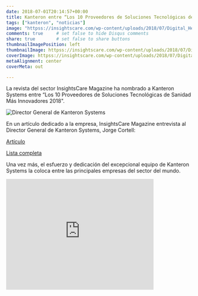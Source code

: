 ```yaml
---
date: 2018-07-01T20:14:57+00:00
title: Kanteron entre “Los 10 Proveedores de Soluciones Tecnológicas de Sanidad Más Innovadores 2018"
tags: ["kanteron", "noticias"]
image: "httpss://insightscare.com/wp-content/uploads/2018/07/Digital_Healthcare_Logo.jpg"
comments: true     # set false to hide Disqus comments
share: true        # set false to share buttons
thumbnailImagePosition: left
thumbnailImage: httpss://insightscare.com/wp-content/uploads/2018/07/Digital_Healthcare_Logo.jpg
coverImage: httpss://insightscare.com/wp-content/uploads/2018/07/Digital_Healthcare_Logo.jpg
metaAlignment: center
coverMeta: out

---
```

La revista del sector InsightsCare Magazine ha nombrado a Kanteron Systems entre “Los 10 Proveedores de Soluciones Tecnológicas de Sanidad Más Innovadores 2018".

<!--more-->

![Director General de Kanteron Systems](httpss://insightscare.com/wp-content/uploads/2018/07/Jorge_Cortell__CEO___Founder__Kanteron_Systems.jpg)

En un artículo dedicado a la empresa, InsightsCare Magazine entrevista al Director General de Kanteron Systems, Jorge Cortell:

[Artículo](httpss://insightscare.com/kanteron-systems-incredible-precision-medicine-diagnostic-platform/)

[Lista completa](httpss://insightscare.com/the-10-most-innovative-digital-healthcare-solution-providers-2018-july2018/)

Una vez más, el esfuerzo y dedicación del excepcional equipo de Kanteron Systems la coloca entre las principales empresas del sector del mundo.

<iframe frameborder="0"  width="400" height="300"  title="" src="https://magazines.insightscare.com/The-10-Most-Innovative-Digital-Healthcare-Solution-Providers-2018-July2018/#page=37" type="text/html" scrolling="no" marginwidth="0" marginheight="0" allowFullScreen></iframe>
